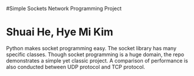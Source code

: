 #Simple Sockets
Network Programming Project
# Shuai He, Hye Mi Kim
Python makes socket programming easy. The socket library has many specific classes. Though socket programming is a huge domain, the repo demonstrates a simple yet classic project. A comparison of performance is also conducted between UDP protocol and TCP protocol.
